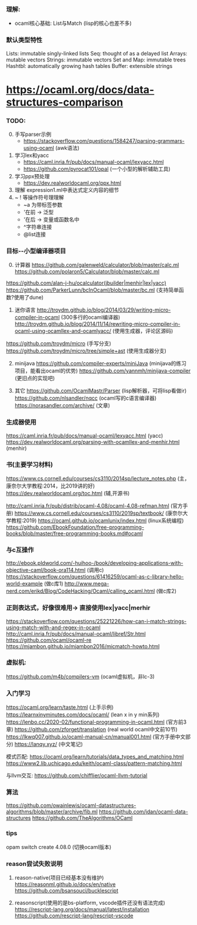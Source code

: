 ### 理解:
* ocaml核心基础: List与Match (lisp的核心也差不多)

### 默认类型特性
Lists:       immutable singly-linked lists
Seq:         thought of as a delayed list
Arrays:      mutable vectors
Strings:     immutable vectors
Set and Map: immutable trees
Hashtbl:     automatically growing hash tables
Buffer:      extensible strings
# https://ocaml.org/docs/data-structures-comparison

### TODO:
0. 手写parser示例
    * https://stackoverflow.com/questions/1584247/parsing-grammars-using-ocaml (awk语法)
1. 学习lex和yacc
    * https://caml.inria.fr/pub/docs/manual-ocaml/lexyacc.html
    * https://github.com/pyrocat101/opal (一个小型的解析辅助工具)
2. 学习ppx预处理
    * https://dev.realworldocaml.org/ppx.html
3. 理解 expression1.ml中表达式定义内容的细节
4. ~ ! 等操作符号理理解
    * ~a 为带标签参数
    * '在前 -> 泛型
    * '在后 -> 变量或函数名中
    * ^字符串连接
    * @list连接

### 目标--小型编译器项目
0. 计算器
https://github.com/galenweld/calculator/blob/master/calc.ml
https://github.com/polaron5/Calculator/blob/master/calc.ml

https://github.com/alan-j-hu/ocalculator(jbuilder|menhir|lex|yacc)
https://github.com/ParkerLunn/bcInOcaml/blob/master/bc.ml (支持简单函数?使用了dune)

1. 迷你语言
http://troydm.github.io/blog/2014/03/29/writing-micro-compiler-in-ocaml (300多行的ocaml编译器)
http://troydm.github.io/blog/2014/11/14/rewriting-micro-compiler-in-ocaml-using-ocamllex-and-ocamlyacc/ (使用生成器，评论区源码)

https://github.com/troydm/micro (手写分支)
https://github.com/troydm/micro/tree/simple+ast (使用生成器分支)

2. minijava
https://github.com/compiler-experts/miniJava (minijava的练习项目，能看出ocaml的优势)
https://github.com/yannmh/minijava-compiler (更旧点的实现吧)

3. 其它
https://github.com/OcamlMastr/Parser (lisp解析器，可将lisp看做ir)
https://github.com/nlsandler/nqcc (ocaml写的c语言编译器)
https://norasandler.com/archive/ (文章)

### 生成器使用
https://caml.inria.fr/pub/docs/manual-ocaml/lexyacc.html (yacc)
https://dev.realworldocaml.org/parsing-with-ocamllex-and-menhir.html (menhir)

### 书(主要学习材料)
https://www.cs.cornell.edu/courses/cs3110/2014sp/lecture_notes.php (主，康奈尔大学教程:2014，比2019讲的好)
https://dev.realworldocaml.org/toc.html (辅,开源书)

http://caml.inria.fr/pub/distrib/ocaml-4.08/ocaml-4.08-refman.html (官方手册)
https://www.cs.cornell.edu/courses/cs3110/2019sp/textbook/ (康奈尔大学教程:2019)
https://ocaml.github.io/ocamlunix/index.html (linux系统编程)
https://github.com/EbookFoundation/free-programming-books/blob/master/free-programming-books.md#ocaml

### 与c互操作
http://ebook.pldworld.com/-huihoo-/book/developing-applications-with-objective-caml/book-ora114.html (调用c)
https://stackoverflow.com/questions/61416259/ocaml-as-c-library-hello-world-example (做c库1)
http://www.mega-nerd.com/erikd/Blog/CodeHacking/Ocaml/calling_ocaml.html (做c库2)

### 正则表达式，好像很难用-> 直接使用lex|yacc|merhir
https://stackoverflow.com/questions/25221226/how-can-i-match-strings-using-match-with-and-regex-in-ocaml
http://caml.inria.fr/pub/docs/manual-ocaml/libref/Str.html
https://github.com/ocaml/ocaml-re
https://mjambon.github.io/mjambon2016/micmatch-howto.html

### 虚拟机:
https://github.com/m4b/compilers-vm (ocaml虚拟机，非lc-3)

### 入门学习
https://ocaml.org/learn/taste.html (上手示例)
https://learnxinyminutes.com/docs/ocaml/ (lean x in y min系列)
https://lenbo.cc/2020-02/functional-programming-in-ocaml.html (官方前3章)
https://github.com/zforget/translation (real world ocaml中文前10节)
https://lkwq007.github.io/ocaml-manual-cn/manual001.html (官方手册中文部分)
https://lanqy.xyz/ (中文笔记)

模式匹配:
https://ocaml.org/learn/tutorials/data_types_and_matching.html
https://www2.lib.uchicago.edu/keith/ocaml-class/pattern-matching.html

与llvm交互:
https://github.com/chifflier/ocaml-llvm-tutorial

### 算法
https://github.com/owainlewis/ocaml-datastructures-algorithms/blob/master/archive/fib.ml
https://github.com/jdan/ocaml-data-structures
https://github.com/TheAlgorithms/OCaml

### tips
opam switch create 4.08.0 (切换ocaml版本)

### reason尝试失败说明
1. reason-native(项目已经基本没有维护)
    https://reasonml.github.io/docs/en/native
    https://github.com/bsansouci/bucklescript
    
2. reasonscript(使用的是bs-platform, vscode插件还没有语法完成)
    https://rescript-lang.org/docs/manual/latest/installation
    https://github.com/rescript-lang/rescript-vscode
